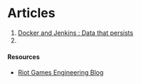 Articles
=========

1. [Docker and Jenkins : Data that persists](http://engineering.riotgames.com/news/docker-jenkins-data-persists)
2. 



#### Resources

-  [Riot Games Engineering Blog](http://engineering.riotgames.com/)

